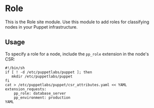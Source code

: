 # Role

This is the Role site module. Use this module to add roles for classifying nodes in your Puppet infrastructure.

## Usage

To specify a role for a node, include the `pp_role` extension in the node's CSR:

```
#!/bin/sh
if [ ! -d /etc/puppetlabs/puppet ]; then
   mkdir /etc/puppetlabs/puppet
fi
cat > /etc/puppetlabs/puppet/csr_attributes.yaml << YAML
extension_requests:
    pp_role: database_server
    pp_environment: production
YAML
```